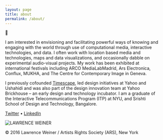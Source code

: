```yaml
---
layout: page
title: about
permalink: /about/
---
```


👋

I am interested in envisioning and facilitating powerful ways of knowing and engaging with the world through use of computational media, interactive technologies, and data. I often work with location based media and technologies, maps and data visualizations, and occasionally dabble on experimental audio-visual projects. My work has been exhibited at international festivals including ARCO MediaLabMadrid, Ars Electronica, Conflux, MUKHA, and The Centre for Contemporary Image in Geneva.

I previously cofounded [Timescape](https://timescape.io), led design initiatives at Yahoo and Ushahidi and was also part of the design innovation team at Yahoo Brickhouse – an early design and technology incubator. I am a graduate of the Interactive Telecommunications Program (ITP) at NYU, and Srishti School of Design and Technology, Bangalore. 

[Twitter](https://twitter.com/voybhav) • [LinkedIn](https://in.linkedin.com/in/vbhawsar)

![LAWRENCE WEINER](http://www.moma.org/media/W1siZiIsIjIyMzczNiJdLFsicCIsImNvbnZlcnQiLCItcmVzaXplIDIwMDB4MjAwMFx1MDAzZSJdXQ.jpg?sha=6c7cf1ac26853b50)

© 2016 Lawrence Weiner / Artists Rights Society (ARS), New York

